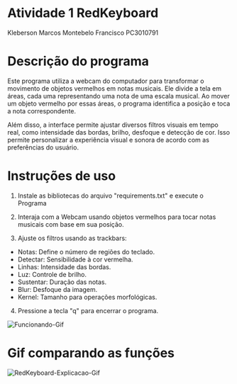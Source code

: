 # Atividade 1 RedKeyboard
Kleberson Marcos Montebelo Francisco PC3010791

# Descrição do programa

Este programa utiliza a webcam do computador para transformar o movimento de objetos vermelhos em notas musicais. Ele divide a tela em áreas, cada uma representando uma nota de uma escala musical. Ao mover um objeto vermelho por essas áreas, o programa identifica a posição e toca a nota correspondente.

Além disso, a interface permite ajustar diversos filtros visuais em tempo real, como intensidade das bordas, brilho, desfoque e detecção de cor. Isso permite personalizar a experiência visual e sonora de acordo com as preferências do usuário.

# Instruções de uso
1. Instale as bibliotecas do arquivo "requirements.txt" e execute o Programa
  
2. Interaja com a Webcam usando objetos vermelhos para tocar notas musicais com base em sua posição.

3. Ajuste os filtros usando as trackbars:
   
- Notas: Define o número de regiões do teclado.
- Detectar: Sensibilidade à cor vermelha.
- Linhas: Intensidade das bordas.
- Luz: Controle de brilho.
- Sustentar: Duração das notas.
- Blur: Desfoque da imagem.
- Kernel: Tamanho para operações morfológicas.
4. Pressione a tecla "q" para encerrar o programa.
  
  ![Funcionando-Gif](https://github.com/user-attachments/assets/94c69bbf-26bb-4575-ae21-0cb5521d3a8b)
# Gif comparando as funções 
  ![RedKeyboard-Explicacao-Gif](https://github.com/user-attachments/assets/aacbb6b4-9f49-4d2f-b942-4ea084f7fb4a)



